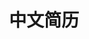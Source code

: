 ---
permalink: /markdown/
title: "中文简历"
author_profile: false
redirect_from: 
  - /md/
  - /markdown.html
---